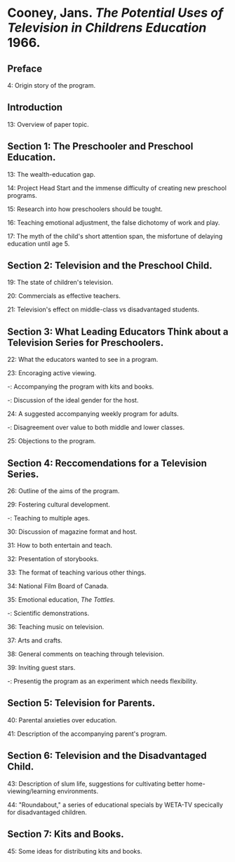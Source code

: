 # Cooney, Jans. _The Potential Uses of Television in Childrens Education_ 1966.  

## Preface  

4: Origin story of the program.  

## Introduction  

13: Overview of paper topic.  

## Section 1: The Preschooler and Preschool Education.  

13: The wealth-education gap.  

14: Project Head Start and the immense difficulty of creating new preschool programs.  

15: Research into how preschoolers should be tought.  

16: Teaching emotional adjustment, the false dichotomy of work and play.  

17: The myth of the child's short attention span, the misfortune of delaying education until age 5.  

## Section 2: Television and the Preschool Child.  

19: The state of children's television.  

20: Commercials as effective teachers.  

21: Television's effect on middle-class vs disadvantaged students.  

## Section 3: What Leading Educators Think about a Television Series for Preschoolers.  

22: What the educators wanted to see in a program.  

23: Encoraging active viewing.  

-: Accompanying the program with kits and books.  

-: Discussion of the ideal gender for the host.  

24: A suggested accompanying weekly program for adults.  

-: Disagreement over value to both middle and lower classes.  

25: Objections to the program.  

## Section 4: Reccomendations for a Television Series.  

26: Outline of the aims of the program.  

29: Fostering cultural development.  

-: Teaching to multiple ages.  

30: Discussion of magazine format and host.  

31: How to both entertain and teach.  

32: Presentation of storybooks.  

33: The format of teaching various other things.  

34: National Film Board of Canada.  

35: Emotional education, _The Tottles._  

-: Scientific demonstrations.  

36: Teaching music on television.  

37: Arts and crafts.  

38: General comments on teaching through television.  

39: Inviting guest stars.  

-: Presentig the program as an experiment which needs flexibility.  

## Section 5: Television for Parents.  

40: Parental anxieties over education.  

41: Description of the accompanying parent's program.  

## Section 6: Television and the Disadvantaged Child.  

43: Description of slum life, suggestions for cultivating better home-viewing/learning environments.  

44: "Roundabout," a series of educational specials by WETA-TV specically for disadvantaged children.  

## Section 7: Kits and Books.  

45: Some ideas for distributing kits and books.  
